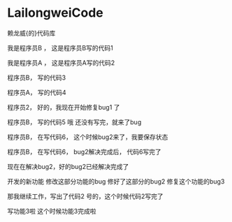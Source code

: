LailongweiCode
==============

赖龙威{的}代码库

我是程序员B ， 这是程序员B写的代码1

我是程序员A ， 这是程序员A写的代码2

程序员B， 写的代码3

程序员A， 写的代码4

程序员2， 好的，我现在开始修复bug1 了

程序员B， 写的代码5 哦 还没有写完，就来了bug

程序员B， 在写代码6， 这个时候bug2来了，我要保存状态

程序员B， 在写代码6， bug2解决完成后， 代码6写完了

现在在解决bug2，好的bug2已经解决完成了

开发的新功能 修改这部分功能的bug 修好了这部分的bug2 修复这个功能的bug3

那我继续工作，写出了代码2 号的，这个时候代码2写完了

写功能3啦 这个时候功能3完成啦


